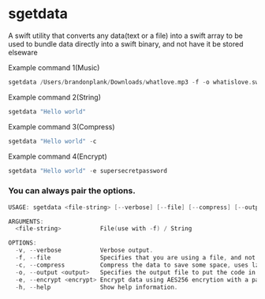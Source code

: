 # sgetdata
A swift utility that converts any data(text or a file) into a swift array to be used to bundle data directly into a swift binary, and not have it be stored elseware


Example command 1(Music)

```c
sgetdata /Users/brandonplank/Downloads/whatlove.mp3 -f -o whatislove.swift
```

Example command 2(String)

```c
sgetdata "Hello world"
```

Example command 3(Compress)

```c
sgetdata "Hello world" -c
```

Example command 4(Encrypt)

```c
sgetdata "Hello world" -e supersecretpassword
```

### You can always pair the options.

```c
USAGE: sgetdata <file-string> [--verbose] [--file] [--compress] [--output <output>] [--encrypt <encrypt>]

ARGUMENTS:
  <file-string>           File(use with -f) / String 

OPTIONS:
  -v, --verbose           Verbose output. 
  -f, --file              Specifies that you are using a file, and not a string. 
  -c, --compress          Compress the data to save some space, uses lzma. 
  -o, --output <output>   Specifies the output file to put the code in. 
  -e, --encrypt <encrypt> Encrypt data using AES256 encrytion with a passkey. 
  -h, --help              Show help information.
```
